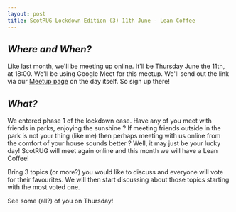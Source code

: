 ```yaml
---
layout: post
title: ScotRUG Lockdown Edition (3) 11th June - Lean Coffee
---
```


## *Where and When?*
Like last month, we'll be meeting up online. It'll be Thursday June the 11th, at 18:00. We'll be using Google Meet for this meetup. We'll send out the link via our [Meetup page](https://www.meetup.com/scotrug/events/mljltlybcjbpb/) on the day itself. So sign up there!

## *What?*
We entered phase 1 of the lockdown ease. Have any of you meet with friends in parks, enjoying the sunshine ? If meeting friends outside in the park is not your thing (like me) then perhaps meeting with us online from the comfort of your house sounds better ?
Well, it may just be your lucky day! ScotRUG will meet again online and this month we will have a Lean Coffee!

Bring 3 topics (or more?) you would like to discuss and everyone will vote for their favourites. We will then start discussing about those topics starting with the most voted one.


See some (all?) of you on Thursday!
